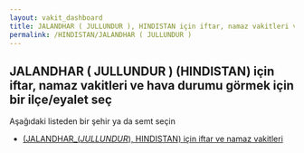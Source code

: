 ```yaml
---
layout: vakit_dashboard
title: JALANDHAR ( JULLUNDUR ), HINDISTAN için iftar, namaz vakitleri ve hava durumu - ilçe/eyalet seç
permalink: /HINDISTAN/JALANDHAR ( JULLUNDUR )
---
```


## JALANDHAR ( JULLUNDUR ) (HINDISTAN) için iftar, namaz vakitleri ve hava durumu  görmek için bir ilçe/eyalet seç

Aşağıdaki listeden bir şehir ya da semt seçin

* [ (JALANDHAR_(_JULLUNDUR_), HINDISTAN) için iftar ve namaz vakitleri](/HINDISTAN/JALANDHAR_(_JULLUNDUR_)/)

<script type="text/javascript">
  var GLOBAL_COUNTRY = 'HINDISTAN';
  var GLOBAL_CITY = 'JALANDHAR ( JULLUNDUR )';
  var GLOBAL_STATE = 'JALANDHAR ( JULLUNDUR )';
</script>
